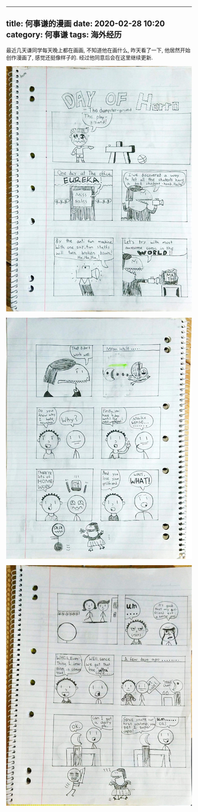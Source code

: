 ----
title: 何事谦的漫画
date: 2020-02-28 10:20
category: 何事谦
tags:  海外经历 
----

最近几天谦同学每天晚上都在画画, 不知道他在画什么, 昨天看了一下, 他居然开始创作漫画了, 感觉还挺像样子的. 经过他同意后会在这里继续更新.

![Page 1](/assets/images/2020/page1.jpg)

![Page 2](/assets/images/2020/page2.jpg)

![Page 3](/assets/images/2020/page3.jpg)

